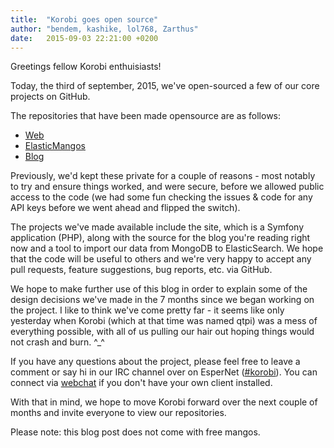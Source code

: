 ```yaml
---
title:  "Korobi goes open source"
author: "bendem, kashike, lol768, Zarthus"
date:   2015-09-03 22:21:00 +0200
---
```

Greetings fellow Korobi enthuisiasts!

Today, the third of september, 2015, we've open-sourced a few of our core projects on GitHub.

The repositories that have been made opensource are as follows:

+ [Web](https://github.com/korobi/Web)
+ [ElasticMangos](https://github.com/korobi/ElasticMangos)
+ [Blog](https://github.com/korobi/weblog)

Previously, we'd kept these private for a couple of reasons - most notably to try and ensure things worked, and were secure, before we allowed public access to the code (we had some fun checking the issues & code for any API keys before we went ahead and flipped the switch).

The projects we've made available include the site, which is a Symfony application (PHP), along with the source for the blog you're reading right now and a tool to import our data from MongoDB to ElasticSearch. We hope that the code will be useful to others and we're very happy to accept any pull requests, feature suggestions, bug reports, etc. via GitHub.

We hope to make further use of this blog in order to explain some of the design decisions we've made in the 7 months since we began working on the project. I like to think we've come pretty far - it seems like only yesterday when Korobi (which at that time was named qtpi) was a mess of everything possible, with all of us pulling our hair out hoping things would not crash and burn. ^_^

If you have any questions about the project, please feel free to leave a comment or say hi in our IRC channel over on EsperNet ([#korobi](irc://irc.esper.net/korobi)). You can connect via [webchat](https://webchat.esper.net/?channels=korobi) if you don't have your own client installed.

With that in mind, we hope to move Korobi forward over the next couple of months and invite everyone to view our repositories.

Please note: this blog post does not come with free mangos.
